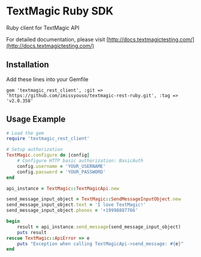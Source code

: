 # TextMagic Ruby SDK

Ruby client for TextMagic API

For detailed documentation, please visit [http://docs.textmagictesting.com/](http://docs.textmagictesting.com/)

## Installation

Add these lines into your Gemfile
```shell
gem 'textmagic_rest_client', :git => 'https://github.com/imissyouso/textmagic-rest-ruby.git', :tag => 'v2.0.358'
```

## Usage Example

```ruby
# Load the gem
require 'textmagic_rest_client'

# Setup authorization
TextMagic.configure do |config|
    # Configure HTTP basic authorization: BasicAuth
    config.username = 'YOUR_USERNAME'
    config.password = 'YOUR_PASSWORD'
end

api_instance = TextMagic::TextMagicApi.new

send_message_input_object = TextMagic::SendMessageInputObject.new
send_message_input_object.text = 'I love TextMagic!'
send_message_input_object.phones = '+19998887766'

begin
    result = api_instance.send_message(send_message_input_object)
    puts result
rescue TextMagic::ApiError => e
    puts "Exception when calling TextMagicApi->send_message: #{e}"
end
```